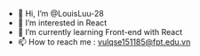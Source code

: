 - 👋 Hi, I’m @LouisLuu-28
- 👀 I’m interested in React
- 🌱 I’m currently learning Front-end with React
- 📫 How to reach me : vulqse151185@fpt.edu.vn

<!---
LouisLuu-28/LouisLuu-28 is a ✨ special ✨ repository because its `README.md` (this file) appears on your GitHub profile.
You can click the Preview link to take a look at your changes.
--->

